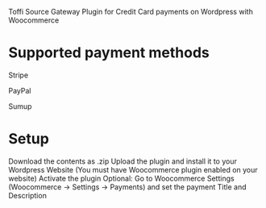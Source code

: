Toffi Source Gateway Plugin for Credit Card payments on Wordpress with Woocommerce
# Supported payment methods
Stripe

PayPal

Sumup
# Setup
Download the contents as .zip
Upload the plugin and install it to your Wordpress Website (You must have Woocommerce plugin enabled on your website)
Activate the plugin
Optional: Go to Woocommerce Settings (Woocommerce -> Settings -> Payments) and set the payment Title and Description
